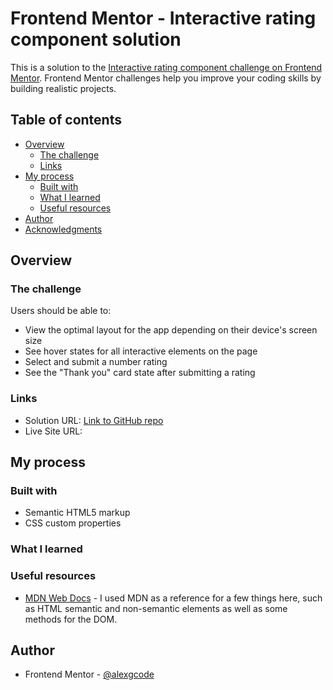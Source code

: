 # Frontend Mentor - Interactive rating component solution

This is a solution to the [Interactive rating component challenge on Frontend Mentor](https://www.frontendmentor.io/challenges/interactive-rating-component-koxpeBUmI). Frontend Mentor challenges help you improve your coding skills by building realistic projects. 

## Table of contents

- [Overview](#overview)
  - [The challenge](#the-challenge)
  - [Links](#links)
- [My process](#my-process)
  - [Built with](#built-with)
  - [What I learned](#what-i-learned)
  - [Useful resources](#useful-resources)
- [Author](#author)
- [Acknowledgments](#acknowledgments)


## Overview

### The challenge

Users should be able to:

- View the optimal layout for the app depending on their device's screen size
- See hover states for all interactive elements on the page
- Select and submit a number rating
- See the "Thank you" card state after submitting a rating

### Links

- Solution URL: [Link to GitHub repo](https://github.com/alexgcode/rating-component-with-flexbox)
- Live Site URL: 

## My process

### Built with

- Semantic HTML5 markup
- CSS custom properties

### What I learned

### Useful resources

- [MDN Web Docs](https://developer.mozilla.org) - I used MDN as a reference for a few things here, such as HTML semantic and non-semantic elements as well as some methods for the DOM.

## Author

- Frontend Mentor - [@alexgcode](https://www.frontendmentor.io/profile/alexgcode)

